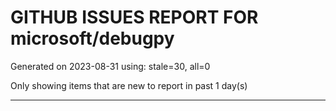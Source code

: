 
# GITHUB ISSUES REPORT FOR microsoft/debugpy


Generated on 2023-08-31 using: stale=30, all=0


Only showing items that are new to report in past 1 day(s)


---
